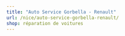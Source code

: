 ```yaml
---
title: "Auto Service Gorbella - Renault"
url: /nice/auto-service-gorbella-renault/
shop: réparation de voitures
---
```

